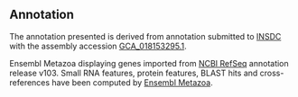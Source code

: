 **Annotation**
----------

The annotation presented is derived from annotation submitted to
[INSDC](http://www.insdc.org) with the assembly accession [GCA\_018153295.1](http://www.ebi.ac.uk/ena/data/view/GCA_018153295.1).

Ensembl Metazoa displaying genes imported from [NCBI RefSeq](https://www.ncbi.nlm.nih.gov/genome/annotation_euk/Drosophila_grimshawi/103) annotation release v103.
Small RNA features, protein features, BLAST hits and cross-references have been
computed by [Ensembl Metazoa](https://metazoa.ensembl.org/info/genome/annotation/index.html).

